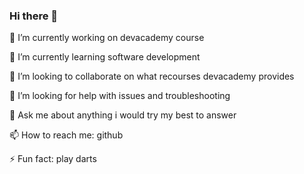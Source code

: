 ### Hi there 👋

 🔭 I’m currently working on devacademy course
 
 🌱 I’m currently learning software development
 
 👯 I’m looking to collaborate on what recourses devacademy provides
 
 🤔 I’m looking for help with issues and troubleshooting
 
 💬 Ask me about anything i would try my best to answer
 
 📫 How to reach me: github
 
 ⚡ Fun fact: play darts 
